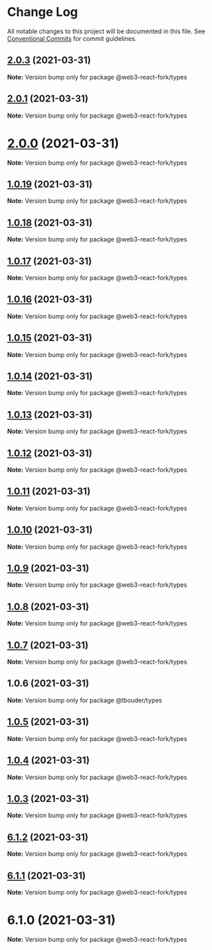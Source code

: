 # Change Log

All notable changes to this project will be documented in this file.
See [Conventional Commits](https://conventionalcommits.org) for commit guidelines.

## [2.0.3](https://github.com/TBouder/web3-react-fork/compare/@web3-react-fork/types@2.0.1...@web3-react-fork/types@2.0.3) (2021-03-31)

**Note:** Version bump only for package @web3-react-fork/types





## [2.0.1](https://github.com/TBouder/web3-react-fork/compare/@web3-react-fork/types@2.0.0...@web3-react-fork/types@2.0.1) (2021-03-31)

**Note:** Version bump only for package @web3-react-fork/types





# [2.0.0](https://github.com/TBouder/web3-react-fork/compare/@web3-react-fork/types@1.0.19...@web3-react-fork/types@2.0.0) (2021-03-31)

**Note:** Version bump only for package @web3-react-fork/types





## [1.0.19](https://github.com/TBouder/web3-react-fork/compare/@web3-react-fork/types@1.0.18...@web3-react-fork/types@1.0.19) (2021-03-31)

**Note:** Version bump only for package @web3-react-fork/types





## [1.0.18](https://github.com/TBouder/web3-react-fork/compare/@web3-react-fork/types@1.0.17...@web3-react-fork/types@1.0.18) (2021-03-31)

**Note:** Version bump only for package @web3-react-fork/types





## [1.0.17](https://github.com/TBouder/web3-react-fork/compare/@web3-react-fork/types@1.0.16...@web3-react-fork/types@1.0.17) (2021-03-31)

**Note:** Version bump only for package @web3-react-fork/types





## [1.0.16](https://github.com/TBouder/web3-react-fork/compare/@web3-react-fork/types@1.0.15...@web3-react-fork/types@1.0.16) (2021-03-31)

**Note:** Version bump only for package @web3-react-fork/types





## [1.0.15](https://github.com/TBouder/web3-react-fork/compare/@web3-react-fork/types@1.0.14...@web3-react-fork/types@1.0.15) (2021-03-31)

**Note:** Version bump only for package @web3-react-fork/types





## [1.0.14](https://github.com/TBouder/web3-react-fork/compare/@web3-react-fork/types@1.0.13...@web3-react-fork/types@1.0.14) (2021-03-31)

**Note:** Version bump only for package @web3-react-fork/types





## [1.0.13](https://github.com/TBouder/web3-react-fork/compare/@web3-react-fork/types@1.0.12...@web3-react-fork/types@1.0.13) (2021-03-31)

**Note:** Version bump only for package @web3-react-fork/types





## [1.0.12](https://github.com/TBouder/web3-react-fork/compare/@web3-react-fork/types@1.0.11...@web3-react-fork/types@1.0.12) (2021-03-31)

**Note:** Version bump only for package @web3-react-fork/types





## [1.0.11](https://github.com/TBouder/web3-react-fork/compare/@web3-react-fork/types@1.0.10...@web3-react-fork/types@1.0.11) (2021-03-31)

**Note:** Version bump only for package @web3-react-fork/types





## [1.0.10](https://github.com/TBouder/web3-react-fork/compare/@web3-react-fork/types@1.0.9...@web3-react-fork/types@1.0.10) (2021-03-31)

**Note:** Version bump only for package @web3-react-fork/types





## [1.0.9](https://github.com/TBouder/web3-react-fork/compare/@web3-react-fork/types@1.0.8...@web3-react-fork/types@1.0.9) (2021-03-31)

**Note:** Version bump only for package @web3-react-fork/types





## [1.0.8](https://github.com/TBouder/web3-react-fork/compare/@web3-react-fork/types@1.0.7...@web3-react-fork/types@1.0.8) (2021-03-31)

**Note:** Version bump only for package @web3-react-fork/types





## [1.0.7](https://github.com/TBouder/web3-react-fork/compare/@web3-react-fork/types@1.0.5...@web3-react-fork/types@1.0.7) (2021-03-31)

**Note:** Version bump only for package @web3-react-fork/types





## 1.0.6 (2021-03-31)

**Note:** Version bump only for package @tbouder/types





## [1.0.5](https://github.com/TBouder/web3-react-fork/compare/@web3-react-fork/types@1.0.4...@web3-react-fork/types@1.0.5) (2021-03-31)

**Note:** Version bump only for package @web3-react-fork/types





## [1.0.4](https://github.com/TBouder/web3-react-fork/compare/@web3-react-fork/types@1.0.3...@web3-react-fork/types@1.0.4) (2021-03-31)

**Note:** Version bump only for package @web3-react-fork/types





## [1.0.3](https://github.com/TBouder/web3-react-fork/compare/@web3-react-fork/types@6.1.2...@web3-react-fork/types@1.0.3) (2021-03-31)

**Note:** Version bump only for package @web3-react-fork/types





## [6.1.2](https://github.com/TBouder/web3-react-fork/compare/@web3-react-fork/types@6.1.1...@web3-react-fork/types@6.1.2) (2021-03-31)

**Note:** Version bump only for package @web3-react-fork/types





## [6.1.1](https://github.com/TBouder/web3-react-fork/compare/@web3-react-fork/types@6.1.0...@web3-react-fork/types@6.1.1) (2021-03-31)

**Note:** Version bump only for package @web3-react-fork/types





# 6.1.0 (2021-03-31)

**Note:** Version bump only for package @web3-react-fork/types
